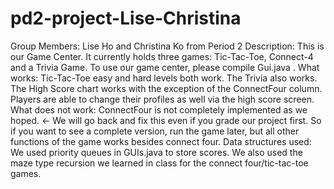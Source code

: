 pd2-project-Lise-Christina
==========================
Group Members: Lise Ho and Christina Ko from Period 2
Description: This is our Game Center. It currently holds three games: Tic-Tac-Toe, Connect-4 and a Trivia Game. To use our game center, please compile Gui.java .
What works:
     Tic-Tac-Toe easy and hard levels both work. The Trivia also works. The High Score chart works with the exception of the ConnectFour column. Players are able to change their profiles as well via the high score screen.
What does not work:
     ConnectFour is not completely implemented as we hoped. <- We will go back and fix this even if you grade our project first. So if you want to see a complete version, run the game later, but all other functions of the game works besides connect four.
Data structures used: We used priority queues in GUIs.java to store scores. We also used the maze type recursion we learned in class for the connect four/tic-tac-toe games.
